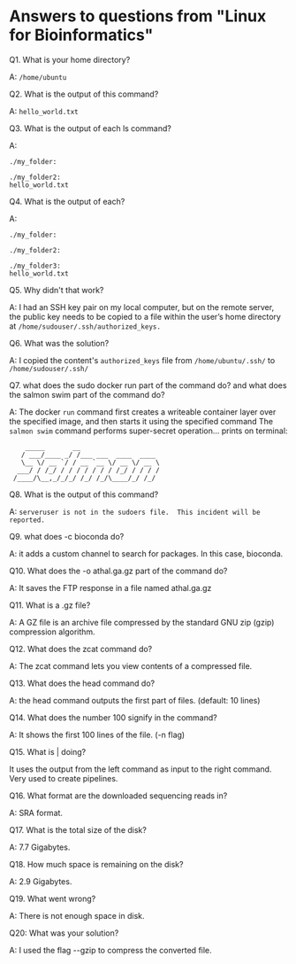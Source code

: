 # Answers to questions from "Linux for Bioinformatics"

Q1. What is your home directory?

A: `/home/ubuntu`

Q2. What is the output of this command?

A: `hello_world.txt`

Q3. What is the output of each ls command?

A:
```
./my_folder:

./my_folder2:
hello_world.txt
```

Q4. What is the output of each?

A:
```
./my_folder:

./my_folder2:

./my_folder3:
hello_world.txt
```

Q5. Why didn't that work?

A: I had an SSH key pair on my local computer, but on the remote server, the public key needs to be copied to a file within the user’s home directory at `/home/sudouser/.ssh/authorized_keys.`

Q6. What was the solution? 

A: I copied the content's `authorized_keys` file from `/home/ubuntu/.ssh/` to `/home/sudouser/.ssh/`

Q7. what does the sudo docker run part of the command do? and what does the salmon swim part of the command do?

A: The docker `run` command first creates a writeable container layer over the specified image, and then starts it using the specified command
The `salmon swim` command performs super-secret operation... prints on terminal:

```
    _____       __
   / ___/____ _/ /___ ___  ____  ____
   \__ \/ __ `/ / __ `__ \/ __ \/ __ \
  ___/ / /_/ / / / / / / / /_/ / / / /
 /____/\__,_/_/_/ /_/ /_/\____/_/ /_/
```

Q8. What is the output of this command?

A:
`serveruser is not in the sudoers file.  This incident will be reported.`

Q9. what does -c bioconda do? 

A: it adds a custom channel to search for packages. In this case, bioconda.

Q10. What does the -o athal.ga.gz part of the command do?

A: It saves the FTP response in a file named athal.ga.gz 

Q11. What is a .gz file?

A: A GZ file is an archive file compressed by the standard GNU zip (gzip) compression algorithm. 

Q12. What does the zcat command do? 

A: The zcat command lets you view contents of a compressed file. 

Q13. What does the head command do? 

A: the head command outputs the first part of files. (default: 10 lines)

Q14. What does the number 100 signify in the command?

A: It shows the first 100 lines of the file. (-n flag)

Q15. What is | doing?

It uses the output from the left command as input to the right command. Very used to create pipelines.

Q16. What format are the downloaded sequencing reads in?

A: SRA format.

Q17. What is the total size of the disk?

A: 7.7 Gigabytes.

Q18. How much space is remaining on the disk?

A: 2.9 Gigabytes.

Q19. What went wrong? 

A: There is not enough space in disk.

Q20: What was your solution?

A: I used the flag --gzip to compress the converted file.